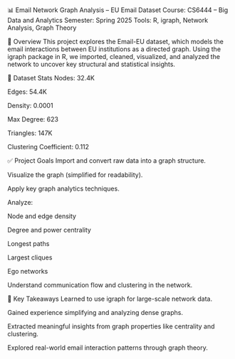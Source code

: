 📊 Email Network Graph Analysis – EU Email Dataset
Course: CS6444 – Big Data and Analytics
Semester: Spring 2025
Tools: R, igraph, Network Analysis, Graph Theory

📁 Overview
This project explores the Email-EU dataset, which models the email interactions between EU institutions as a directed graph. Using the igraph package in R, we imported, cleaned, visualized, and analyzed the network to uncover key structural and statistical insights.

🔧 Dataset Stats
Nodes: 32.4K

Edges: 54.4K

Density: 0.0001

Max Degree: 623

Triangles: 147K

Clustering Coefficient: 0.112

✅ Project Goals
Import and convert raw data into a graph structure.

Visualize the graph (simplified for readability).

Apply key graph analytics techniques.

Analyze:

Node and edge density

Degree and power centrality

Longest paths

Largest cliques

Ego networks

Understand communication flow and clustering in the network.

📌 Key Takeaways
Learned to use igraph for large-scale network data.

Gained experience simplifying and analyzing dense graphs.

Extracted meaningful insights from graph properties like centrality and clustering.

Explored real-world email interaction patterns through graph theory.
